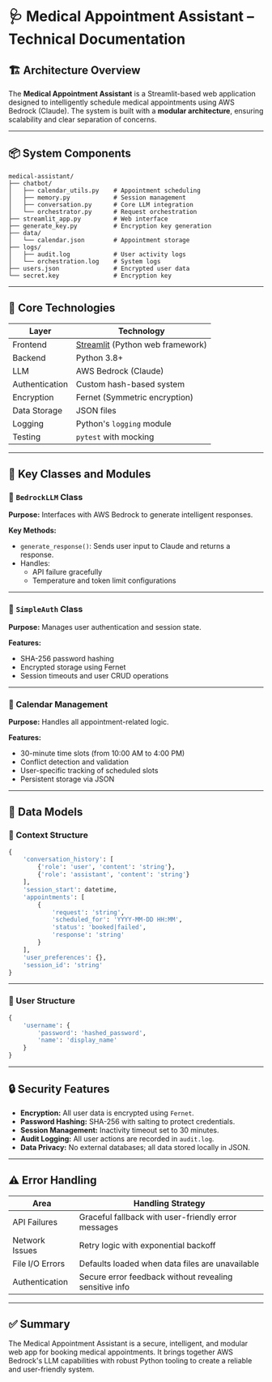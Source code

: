 # 🩺 Medical Appointment Assistant – Technical Documentation

## 🏗️ Architecture Overview

The **Medical Appointment Assistant** is a Streamlit-based web application designed to intelligently schedule medical appointments using AWS Bedrock (Claude). The system is built with a **modular architecture**, ensuring scalability and clear separation of concerns.

---

## 📦 System Components

```
medical-assistant/
├── chatbot/
│   ├── calendar_utils.py    # Appointment scheduling
│   ├── memory.py            # Session management
│   ├── conversation.py      # Core LLM integration
│   └── orchestrator.py      # Request orchestration
├── streamlit_app.py         # Web interface
├── generate_key.py          # Encryption key generation
├── data/
│   └── calendar.json        # Appointment storage
├── logs/
│   ├── audit.log            # User activity logs
│   └── orchestration.log    # System logs
├── users.json               # Encrypted user data
└── secret.key               # Encryption key
```

---

## 🧰 Core Technologies

| Layer         | Technology                      |
|---------------|----------------------------------|
| Frontend      | [Streamlit](https://streamlit.io) (Python web framework) |
| Backend       | Python 3.8+                      |
| LLM           | AWS Bedrock (Claude)             |
| Authentication| Custom hash-based system         |
| Encryption    | Fernet (Symmetric encryption)    |
| Data Storage  | JSON files                       |
| Logging       | Python's `logging` module        |
| Testing       | `pytest` with mocking            |

---

## 🧠 Key Classes and Modules

### 🔹 `BedrockLLM` Class
**Purpose:** Interfaces with AWS Bedrock to generate intelligent responses.

**Key Methods:**
- `generate_response()`: Sends user input to Claude and returns a response.
- Handles:
  - API failure gracefully
  - Temperature and token limit configurations

---

### 🔐 `SimpleAuth` Class
**Purpose:** Manages user authentication and session state.

**Features:**
- SHA-256 password hashing
- Encrypted storage using Fernet
- Session timeouts and user CRUD operations

---

### 📅 Calendar Management

**Purpose:** Handles all appointment-related logic.

**Features:**
- 30-minute time slots (from 10:00 AM to 4:00 PM)
- Conflict detection and validation
- User-specific tracking of scheduled slots
- Persistent storage via JSON

---

## 📄 Data Models

### 🧾 Context Structure

```python
{
    'conversation_history': [
        {'role': 'user', 'content': 'string'},
        {'role': 'assistant', 'content': 'string'}
    ],
    'session_start': datetime,
    'appointments': [
        {
            'request': 'string',
            'scheduled_for': 'YYYY-MM-DD HH:MM',
            'status': 'booked|failed',
            'response': 'string'
        }
    ],
    'user_preferences': {},
    'session_id': 'string'
}
```

---

### 👤 User Structure

```python
{
    'username': {
        'password': 'hashed_password',
        'name': 'display_name'
    }
}
```

---

## 🔒 Security Features

- **Encryption:** All user data is encrypted using `Fernet`.
- **Password Hashing:** SHA-256 with salting to protect credentials.
- **Session Management:** Inactivity timeout set to 30 minutes.
- **Audit Logging:** All user actions are recorded in `audit.log`.
- **Data Privacy:** No external databases; all data stored locally in JSON.

---

## ⚠️ Error Handling

| Area            | Handling Strategy                                     |
|------------------|--------------------------------------------------------|
| API Failures     | Graceful fallback with user-friendly error messages    |
| Network Issues   | Retry logic with exponential backoff                   |
| File I/O Errors  | Defaults loaded when data files are unavailable        |
| Authentication   | Secure error feedback without revealing sensitive info |

---

## ✅ Summary

The Medical Appointment Assistant is a secure, intelligent, and modular web app for booking medical appointments. It brings together AWS Bedrock's LLM capabilities with robust Python tooling to create a reliable and user-friendly system.
